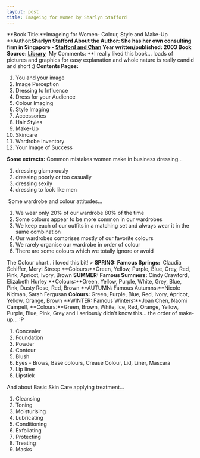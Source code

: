 ```yaml
---
layout: post
title: Imageing for Women by Sharlyn Stafford
---
```


**Book Title:**Imageing for Women- Colour, Style and Make-Up **Author:**Sharlyn Stafford **About the Author:** She has her own consulting firm in Singapore - [Stafford and Chan](http://staffordchantraining.com/) **Year written/published:** 2003 **Book Source:** [Library](http://vistaweb.nlb.gov.sg/cgi-bin/cw_cgi?fullRecord+3140+3002+12284515+1+0)**  My Comments: **I really liked this book... loads of pictures and graphics for easy explanation and whole nature is really candid and short :) **Contents Pages:**
1. You and your image
2. Image Perception
3. Dressing to Influence
4. Dress for your Audience
5. Colour Imaging
6. Style Imaging
7. Accessories
8. Hair Styles
9. Make-Up
10. Skincare
11. Wardrobe Inventory
12. Your Image of Success

**Some extracts:** Common mistakes women make in business dressing...
1. dressing glamorously
2. dressing poorly or too casually
3. dressing sexily
4. dressing to look like men

 Some wardrobe and colour attitudes...
1. We wear only 20% of our wardrobe 80% of the time
2. Some colours appear to be more common in our wardrobes
3. We keep each of our outfits in a matching set and always wear it in the same combination
4. Our wardrobes comprises mostly of our favorite colours
5. We rarely organise our wardrobe in order of colour
6. There are some colours which we totally ignore or avoid

The Colour chart.. i loved this bit! > **SPRING: Famous Springs:**  Claudia Schiffer, Meryl Streep **Colours:**Green, Yellow, Purple, Blue, Grey, Red, Pink, Apricot, Ivory, Brown **SUMMER: Famous Summers:** Cindy Crawford, Elizabeth Hurley **Colours:**Green, Yellow, Purple, White, Grey, Blue, Pink, Dusty Rose, Red, Brown **AUTUMN: Famous Autumns:**Nicole Kidman, Sarah Fergusan **Colours:** Green, Purple, Blue, Red, Ivory, Apricot, Yellow, Orange, Brown **WINTER: Famous Winters:**Joan Chen, Naomi Campell, **Colours:**Green, Brown, White, Ice, Red, Orange, Yellow, Purple, Blue, Pink, Grey
and i seriously didn't know this... the order of make-up... :P
1. Concealer
2. Foundation
3. Powder
4. Contour
5. Blush
6. Eyes - Brows, Base colours, Crease Colour, Lid, Liner, Mascara
7. Lip liner
8. Lipstick

And about Basic Skin Care applying treatment...
1. Cleansing
2. Toning
3. Moisturising
4. Lubricating
5. Conditioning
6. Exfoliating
7. Protecting
8. Treating
9. Masks
